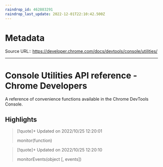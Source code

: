 ```yaml
---
raindrop_id: 462883291
raindrop_last_update: 2022-12-01T22:10:42.500Z
---
```


# Metadata
Source URL:: https://developer.chrome.com/docs/devtools/console/utilities/


---
# Console Utilities API reference - Chrome Developers

A reference of convenience functions available in the Chrome DevTools Console.

## Highlights

> [!quote]+ Updated on 2022/10/25 12:20:01
>
> monitor(function)

> [!quote]+ Updated on 2022/10/25 12:20:10
>
> monitorEvents(object [, events])
